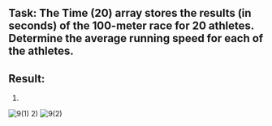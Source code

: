 ## Task: The Time (20) array stores the results (in seconds) of the 100-meter race for 20 athletes. Determine the average running speed for each of the athletes.
## Result:
1)
![9(1)](https://github.com/demurre/CPPLearning/assets/117121382/55b08872-c967-4900-93d5-2f23217c55eb)
2)
![9(2)](https://github.com/demurre/CPPLearning/assets/117121382/1e4857f4-5e9c-4e12-beef-87b213ce4a24)
